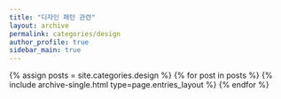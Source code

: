 ```yaml
---
title: "디자인 패턴 관련"
layout: archive
permalink: categories/design
author_profile: true
sidebar_main: true
---
```


{% assign posts = site.categories.design %}
{% for post in posts %} {% include archive-single.html type=page.entries_layout %} {% endfor %}
